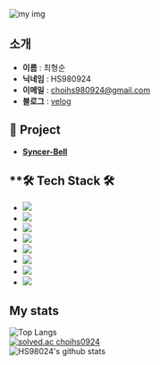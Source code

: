 ![my img](https://github.com/HS980924/HS98094/blob/main/profile.png)  

## **소개**
- **이름** : 최형순 
- **닉네임** : HS980924
- **이메일** : choihs980924@gmail.com
- **블로그** : [velog](https://velog.io/@hs980924)

## **👤 Project**
- **[Syncer-Bell](https://github.com/DevvIll/Syncer-Bell)**

## **🛠 Tech Stack 🛠
- <img src="https://img.shields.io/badge/python-3776AB?style=for-the-badge&logo=python&logoColor=white">
- <img src="https://img.shields.io/badge/javascript-F7DF1E?style=for-the-badge&logo=javascript&logoColor=black">
- <img src="https://img.shields.io/badge/mysql-4479A1?style=for-the-badge&logo=mysql&logoColor=white">
- <img src="https://img.shields.io/badge/mariaDB-003545?style=for-the-badge&logo=mariaDB&logoColor=white"> 
- <img src="https://img.shields.io/badge/MongoDB-47A248?style=for-the-badge&logo=MongoDB&logoColor=white">
- <img src="https://img.shields.io/badge/node.js-339933?style=for-the-badge&logo=Node.js&logoColor=white">
- <img src="https://img.shields.io/badge/express-339933?style=for-the-badge&logo=express&logoColor=white">
- <img src="https://img.shields.io/badge/nestJS-E0234E?style=for-the-badge&logo=nestJS&logoColor=white">

## **My stats**
![Top Langs](https://github-readme-stats.vercel.app/api/top-langs/?username=HS980924&theme=dracula)  
[![solved.ac choihs0924](http://mazassumnida.wtf/api/generate_badge?boj=choihs0924)](https://solved.ac/choihs0924)  
![HS98024's github stats](https://github-readme-stats.vercel.app/api?username=HS980924&show_icons=true&theme=dracula)

<!--
test
**HS98094/HS98094** is a ✨ _special_ ✨ repository because its `README.md` (this file) appears on your GitHub profile.

Here are some ideas to get you started:

- 🔭 I’m currently working on ...
- 🌱 I’m currently learning ...
- 👯 I’m looking to collaborate on ...
- 🤔 I’m looking for help with ...
- 💬 Ask me about ...
- 📫 How to reach me: ...
- 😄 Pronouns: ...
- ⚡ Fun fact: ...
- ![](https://img.shields.io/github/followers/HS98094?style=social)
- [![Hits](https://hits.seeyoufarm.com/api/count/incr/badge.svg?url=https%3A%2F%2Fgithub.com%2FHS98094&count_bg=%2379C83D&title_bg=%23555555&icon=&icon_color=%23E7E7E7&title=hits&edge_flat=false)](https://hits.seeyoufarm.com)
